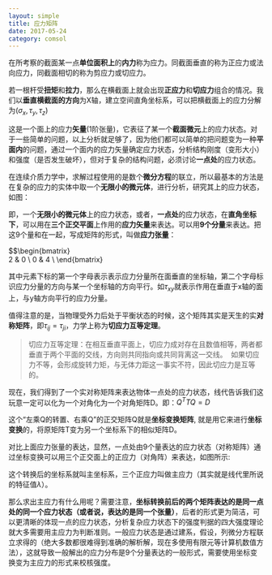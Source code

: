 ```yaml
---
layout: simple
title: 应力矩阵
date: 2017-05-24
category: comsol
---
```

<script type="text/x-mathjax-config">MathJax.Hub.Config({tex2jax: {inlineMath:[['$','$']]}});</script>
<script type="text/javascript" src="http://cdn.mathjax.org/mathjax/latest/MathJax.js?config=TeX-AMS-MML_HTMLorMML"></script>

在所考察的截面某一点**单位面积上**的**内力**称为应力。同截面垂直的称为正应力或法向应力，同截面相切的称为剪应力或切应力。

若一根杆受**扭矩**和**拉力**，那么在横截面上就会出现**正应力**和**切应力**组合的情况。我们以**垂直横截面的方向**为X轴，建立空间直角坐标系，可以把横截面上的应力分解为$(\sigma_x, \tau_y, \tau_z)$

这是一个面上的应力**矢量**(1阶张量)，它表征了某一个**截面微元**上的应力状态。对于一些简单的问题，以上分析就足够了，因为他们都可以简单的把问题变为一种**平面内**的问题，通过一个面内的应力矢量确定应力状态，分析结构刚度（变形大小）和强度（是否发生破坏），但对于复杂的结构问题，必须讨论**一点处**的应力状态。

在连续介质力学中，求解过程使用的是数个**微分方程**的联立，所以最基本的方法是在复杂的应力的实体中取一个**无限小的微元体**，进行分析，研究其上的应力状态，如图：
![]()

即，一个**无限小的微元体**上的应力状态，或者，**一点处**的应力状态，在**直角坐标下**，可以用在**三个正交平面**上作用的**应力矢量**来表达。可以用**9个分量**来表达。把这9个量和在一起，写成矩阵的形式，叫做**应力张量**：

$$\begin{bmatrix}             
2 & 0 \\
0 & 4 \\
\end{bmatrix}

其中元素下标的第一个字母表示表示应力分量所在面垂直的坐标轴，第二个字母标识应力分量的方向与某一个坐标轴的方向平行。如$\tau_{xy}$就表示作用在垂直于x轴的面上，与y轴方向平行的应力分量。

值得注意的是，当物理受外力后处于平衡状态的时候，这个矩阵其实是天生的实**对称矩阵**，即$\tau_{ij}=\tau_{ji}$，力学上称为**切应力互等定理**。

> 切应力互等定理：在相互垂直平面上，切应力成对存在且数值相等，两者都垂直于两个平面的交线，方向则共同指向或共同背离这一交线。
> ![]()
> 如果切应力不等，会形成旋转力矩，与无体力距这一事实不符，因此切应力是互等的。

现在，我们得到了一个实对称矩阵来表达物体一点处的应力状态，线代告诉我们这玩意一定可以化为一个对角化为一个对角矩阵D。即：$Q^T T Q = D$

这个“左乘Q的转置、右乘Q”的正交矩阵Q就是**坐标变换矩阵**, 就是用它来进行**坐标变换**的，将原矩阵T变为另一个坐标系下的相似矩阵D。

对比上面应力张量的表达，显然，一点处由9个量表达的应力状态（对称矩阵）通过坐标变换可以用三个正交面上的正应力（对角阵）来表达，如图所示:
![]()

这个转换后的坐标系就叫主坐标系，三个正应力叫做主应力（其实就是线代里所说的特征值$\lambda$）。

那么求出主应力有什么用呢？需要注意，**坐标转换前后的两个矩阵表达的是同一点处的同一个应力状态（或者说，表达的是同一个张量）**，后者的形式更为简洁，可以更清晰的体现一点的应力状态，分析复杂应力状态下的强度判据的四大强度理论就大多需要用主应力为判断准则。一般应力状态是通过建系，假设，列微分方程联立求得的（绝大多数都很难得到准确的解析解，现在多使用有限元等计算机数值方法），这就导致一般解出的应力分布是9个分量表达的一般形式，需要使用坐标变换变为主应力的形式来校核强度。




